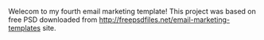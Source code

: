 Welecom to my fourth email marketing template!
This project was based on free PSD downloaded from http://freepsdfiles.net/email-marketing-templates site. 
